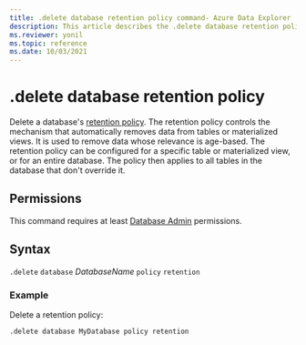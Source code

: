 ```yaml
---
title: .delete database retention policy command- Azure Data Explorer
description: This article describes the .delete database retention policy command in Azure Data Explorer.
ms.reviewer: yonil
ms.topic: reference
ms.date: 10/03/2021
---
```

# .delete database retention policy

Delete a database's [retention policy](retentionpolicy.md). The retention policy controls the mechanism that automatically removes data from tables or materialized views. It is used to remove data whose relevance is age-based. The retention policy can be configured for a specific table or materialized view, or for an entire database. The policy then applies to all tables in the database that don't override it.

## Permissions

This command requires at least [Database Admin](access-control/role-based-access-control.md) permissions.

## Syntax

`.delete` `database` *DatabaseName* `policy` `retention` 

### Example

Delete a retention policy:

```kusto
.delete database MyDatabase policy retention 
```
